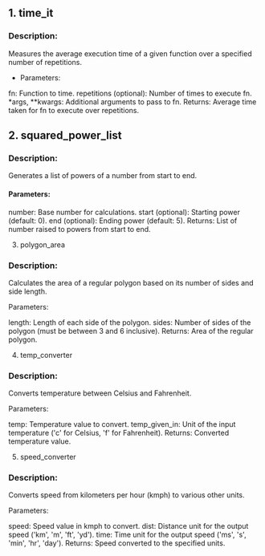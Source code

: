 ## 1. time_it
### Description:
Measures the average execution time of a given function over a specified number of repetitions.

* Parameters:

fn: Function to time.
repetitions (optional): Number of times to execute fn.
*args, **kwargs: Additional arguments to pass to fn.
Returns:
Average time taken for fn to execute over repetitions.

## 2. squared_power_list
### Description:
Generates a list of powers of a number from start to end.

#### Parameters:

number: Base number for calculations.
start (optional): Starting power (default: 0).
end (optional): Ending power (default: 5).
Returns:
List of number raised to powers from start to end.

3. polygon_area
### Description:
Calculates the area of a regular polygon based on its number of sides and side length.

Parameters:

length: Length of each side of the polygon.
sides: Number of sides of the polygon (must be between 3 and 6 inclusive).
Returns:
Area of the regular polygon.

4. temp_converter
### Description:
Converts temperature between Celsius and Fahrenheit.

Parameters:

temp: Temperature value to convert.
temp_given_in: Unit of the input temperature ('c' for Celsius, 'f' for Fahrenheit).
Returns:
Converted temperature value.

5. speed_converter
### Description:
Converts speed from kilometers per hour (kmph) to various other units.

Parameters:

speed: Speed value in kmph to convert.
dist: Distance unit for the output speed ('km', 'm', 'ft', 'yd').
time: Time unit for the output speed ('ms', 's', 'min', 'hr', 'day').
Returns:
Speed converted to the specified units.
